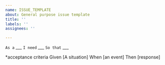 ```yaml
---
name: ISSUE_TEMPLATE
about: General purpose issue template
title: ''
labels: ''
assignees: ''

---
```


``As a``     ___
``I need``  ___
``So that`` ___

*acceptance criteria
Given [A situation]
When [an event]
Then [response]
